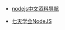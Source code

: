 * [nodejs中文资料导航](https://github.com/youyudehexie/node123)

* [七天学会NodeJS](http://nqdeng.github.io/7-days-nodejs/)